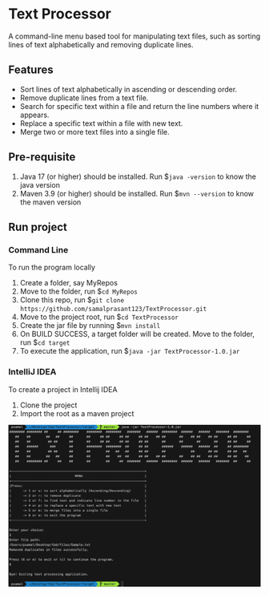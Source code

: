 # Text Processor

A command-line menu based tool for manipulating text files, such as sorting lines of text alphabetically and removing duplicate lines.

## Features

- Sort lines of text alphabetically in ascending or descending order.
- Remove duplicate lines from a text file.
- Search for specific text within a file and return the line numbers where it appears.
- Replace a specific text within a file with new text.
- Merge two or more text files into a single file.

## Pre-requisite

1. Java 17 (or higher) should be installed. Run $`java -version` to know the java version
2. Maven 3.9 (or higher) should be installed. Run $`mvn --version` to know the maven version

## Run project

###  Command Line

To run the program locally
1. Create a folder, say MyRepos
2. Move to the folder, run $`cd MyRepos`
3. Clone this repo, run $`git clone https://github.com/samalprasant123/TextProcessor.git`
4. Move to the project root, run $`cd TextProcessor`
5. Create the jar file by running $`mvn install`
6. On BUILD SUCCESS, a target folder will be created. Move to the folder, run  $`cd target`
7. To execute the application, run $`java -jar TextProcessor-1.0.jar`

### IntelliJ IDEA

To create a project in Intellij IDEA
1. Clone the project
2. Import the root as a maven project

![Help Image](RunHelp.png "Run Help")
